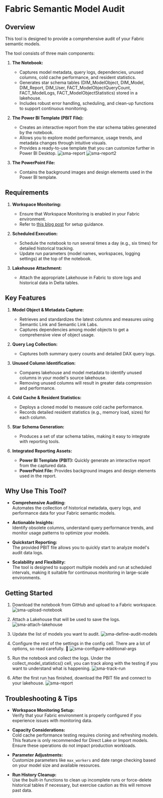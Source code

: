 # Fabric Semantic Model Audit

## Overview

This tool is designed to provide a comprehensive audit of your Fabric semantic models. 

The tool consists of three main components:

1. **The Notebook:**  
   - Captures model metadata, query logs, dependencies, unused columns, cold cache performance, and resident statistics.
   - Generates star schema tables (DIM_ModelObject, DIM_Model, DIM_Report, DIM_User, FACT_ModelObjectQueryCount, FACT_ModelLogs, FACT_ModelObjectStatistics) stored in a lakehouse.
   - Includes robust error handling, scheduling, and clean-up functions to support continuous monitoring.

1. **The Power BI Template (PBIT File):**  
   - Creates an interactive report from the star schema tables generated by the notebook.
   - Allows you to explore model performance, usage trends, and metadata changes through intuitive visuals.
   - Provides a ready-to-use template that you can customize further in Power BI Desktop.
![sma-report](media/sma-report.png)
![sma-report2](media/sma-report2.png)

1. **The PowerPoint File:**  
   - Contains the background images and design elements used in the Power BI template.

## Requirements

1. **Workspace Monitoring:**  
   - Ensure that Workspace Monitoring is enabled in your Fabric environment.  
   - Refer to [this blog post](https://blog.fabric.microsoft.com/blog/announcing-public-preview-of-workspace-monitoring) for setup guidance.

1. **Scheduled Execution:**  
   - Schedule the notebook to run several times a day (e.g., six times) for detailed historical tracking.
   - Update run parameters (model names, workspaces, logging settings) at the top of the notebook.

1. **Lakehouse Attachment:**  
   - Attach the appropriate Lakehouse in Fabric to store logs and historical data in Delta tables.

## Key Features

1. **Model Object & Metadata Capture:**  
   - Retrieves and standardizes the latest columns and measures using Semantic Link and Semantic Link Labs.
   - Captures dependencies among model objects to get a comprehensive view of object usage.

1. **Query Log Collection:**  
   - Captures both summary query counts and detailed DAX query logs.

1. **Unused Column Identification:**  
   - Compares lakehouse and model metadata to identify unused columns in your model's source lakehouse.
   - Removing unused columns will result in greater data compression and performance.

1. **Cold Cache & Resident Statistics:**  
   - Deploys a cloned model to measure cold cache performance.
   - Records detailed resident statistics (e.g., memory load, sizes) for each column.

1. **Star Schema Generation:**  
   - Produces a set of star schema tables, making it easy to integrate with reporting tools.

1. **Integrated Reporting Assets:**  
   - **Power BI Template (PBIT):** Quickly generate an interactive report from the captured data.
   - **PowerPoint File:** Provides background images and design elements used in the report.

## Why Use This Tool?

- **Comprehensive Auditing:**  
  Automates the collection of historical metadata, query logs, and performance data for your Fabric semantic models.

- **Actionable Insights:**  
  Identify obsolete columns, understand query performance trends, and monitor usage patterns to optimize your models.

- **Quickstart Reporting:**  
  The provided PBIT file allows you to quickly start to analyze model's audit data logs.

- **Scalability and Flexibility:**  
  The tool is designed to support multiple models and run at scheduled intervals, making it suitable for continuous monitoring in large-scale environments.

## Getting Started

1. Download the notebook from GitHub and upload to a Fabric workspace.
![sma-upload-notebook](media/sma-upload-notebook.png)

1. Attach a Lakehouse that will be used to save the logs.
![sma-attach-lakehouse](media/sma-attach-lakehouse.png)

1. Update the list of models you want to audit.
![sma-define-audit-models](media/sma-define-audit-models.png)

1. Configure the rest of the settings in the config cell. There are a lot of options, so read carefully. 🙂
![sma-configure-additional-args](media/sma-configure-additional-args.png)

1. Run the notebook and collect the logs. Under the collect_model_statistics() cell, you can track along with the testing if you want to understand what is happening.
![sma-track-run](media/sma-track-run.png)

1. After the first run has finished, download the PBIT file and connect to your lakehouse.
![sma-report](media/sma-report.png)

## Troubleshooting & Tips

- **Workspace Monitoring Setup:**  
  Verify that your Fabric environment is properly configured if you experience issues with monitoring data.

- **Capacity Considerations:**  
  Cold cache performance testing requires cloning and refreshing models. This feature is only recommended for Direct Lake or Import models. Ensure these operations do not impact production workloads.

- **Parameter Adjustments:**  
  Customize parameters like `max_workers` and date range checking based on your model size and available resources.

- **Run History Cleanup:**  
  Use the built-in functions to clean up incomplete runs or force-delete historical tables if necessary, but exercise caution as this will remove past data.